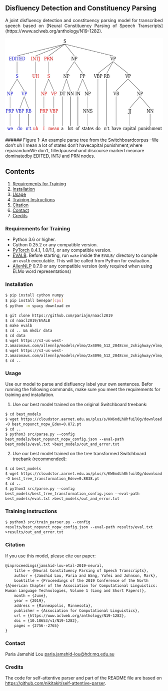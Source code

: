 Disfluency Detection and Constituency Parsing
------------------------------------------------------------
<p align="justify">A joint disfluency detection and constituency parsing model for transcribed speech based on [Neural Constituency Parsing of Speech Transcripts](https://www.aclweb.org/anthology/N19-1282).</p>

<p align="center">
  <img src="img/tree-ex.jpg" width=600 height=300>
</p>
###### Figure 1: An example parse tree from the Switchboardcorpus –We don’t uh I mean a lot of states don’t havecapital punishment,where reparandumWe don’t, filledpauseuhand discourse markerI meanare dominatedby EDITED, INTJ and PRN nodes.

## Contents
1. [Requirements for Training](#requirement)
2. [Installation](#installation)
3. [Usage](#usage)
4. [Training Instructions](#training)
5. [Citation](#citation)
6. [Contact](#contact)
7. [Credits](#credits)


### Requirements for Training
* Python 3.6 or higher.
* Cython 0.25.2 or any compatible version.
* [PyTorch](http://pytorch.org/) 0.4.1, 1.0/1.1, or any compatible version.
* [EVALB](http://nlp.cs.nyu.edu/evalb/). Before starting, run `make` inside the `EVALB/` directory to compile an `evalb` executable. This will be called from Python for evaluation.
* [AllenNLP](http://allennlp.org/) 0.7.0 or any compatible version (only required when using ELMo word representations)

### Installation
```bash
$ pip install cython numpy
$ pip install benepar[cpu]
$ python -m spacy download en
```

```
$ git clone https://github.com/pariajm/naacl2019
$ cd naacl2019/EVALB
$ make evalb
$ cd .. && mkdir data
$ cd data
$ wget https://s3-us-west-2.amazonaws.com/allennlp/models/elmo/2x4096_512_2048cnn_2xhighway/elmo_2x4096_512_2048cnn_2xhighway_options.json
$ wget https://s3-us-west-2.amazonaws.com/allennlp/models/elmo/2x4096_512_2048cnn_2xhighway/elmo_2x4096_512_2048cnn_2xhighway_weights.hdf5
$ cd ..
```
### Usage
Use our model to parse and disfluency label your own sentences. Befor running the following commands, make sure you meet the requirements for training and installation. 
1. Use our best model trained on the original Switchboard treebank:
```
$ cd best_models
$ wget https://cloudstor.aarnet.edu.au/plus/s/KW6ndLh8hfuilOg/download -O best_nopunct_nopw_Edev=0.872.pt
$ cd ..
$ python3 src/parse.py --config best_models/best_nopunct_nopw_config.json --eval-path best_models/eval.txt >best_models/out_and_error.txt
```

2. Use our best model trained on the tree transformed Switchboard treebank (recommended):
```
$ cd best_models
$ wget https://cloudstor.aarnet.edu.au/plus/s/KW6ndLh8hfuilOg/download -O best_tree_transformation_Edev=0.8838.pt
$ cd ..
$ python3 src/parse.py --config best_models/best_tree_transformation_config.json --eval-path best_models/eval.txt >best_models/out_and_error.txt
```
### Training Instructions
```
$ python3 src/train_parser.py --config results/best_nopunct_nopw_config.json --eval-path results/eval.txt >results/out_and_error.txt
```
### Citation
If you use this model, please cite our paper:
```
@inproceedings{jamshid-lou-etal-2019-neural,
    title = {Neural Constituency Parsing of Speech Transcripts},
    author = {Jamshid Lou, Paria and Wang, Yufei and Johnson, Mark},
    booktitle = {Proceedings of the 2019 Conference of the North {A}merican Chapter of the Association for Computational Linguistics: Human Language Technologies, Volume 1 (Long and Short Papers)},
    month = {June},
    year = {2019},
    address = {Minneapolis, Minnesota},
    publisher = {Association for Computational Linguistics},
    url = {https://www.aclweb.org/anthology/N19-1282},
    doi = {10.18653/v1/N19-1282},
    pages = {2756--2765}
}
```

### Contact
Paria Jamshid Lou <paria.jamshid-lou@hdr.mq.edu.au>

 
### Credits
The code for self-attentive parser and part of the README file are based on https://github.com/nikitakit/self-attentive-parser.


